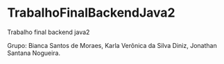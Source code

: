 # TrabalhoFinalBackendJava2
Trabalho final backend java2

Grupo:
Bianca Santos de Moraes, 
Karla Verônica da Silva Diniz,
Jonathan Santana Nogueira.
